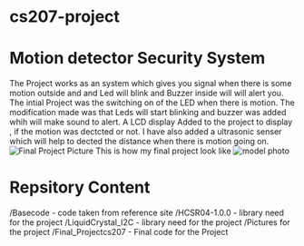 # cs207-project
 # Motion detector Security System 
 The Project works as an system which gives you signal when there is some motion outside and and Led will blink and Buzzer inside will will alert you. The intial Project was the switching on of the LED when there is motion. The modification made was that Leds will start blinking and buzzer was added whih will make sound to alert. A LCD display Added to the project to display , if the motion was dectcted or not. I have also added a ultrasonic senser which will help to dected the distance when there is motion going on.![Final Project Picture](https://user-images.githubusercontent.com/72895806/101530726-e9a86f80-3957-11eb-98e9-5d7a756e3c0b.jpeg)
 This is how my final project look like 
 ![model photo](https://user-images.githubusercontent.com/72895806/101530851-12c90000-3958-11eb-9ebd-646b4b102620.jpeg)
 
 # Repsitory Content
 /Basecode  -  code taken from reference site 
 /HCSR04-1.0.0 -  library need for the project
 /LiquidCrystal_I2C -  library need for the project 
 /Pictures for the project
 /Final_Projectcs207 - Final code for the Project
 
 

 
 
 
